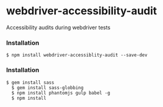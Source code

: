 # webdriver-accessibility-audit
Accessibility audits during webdriver tests
 
### Installation
```
$ npm install webdriver-accessiblity-audit --save-dev
```
 
### Installation
```
$ gem install sass
  $ gem install sass-globbing
  $ npm install phantomjs gulp babel -g
  $ npm install
```
